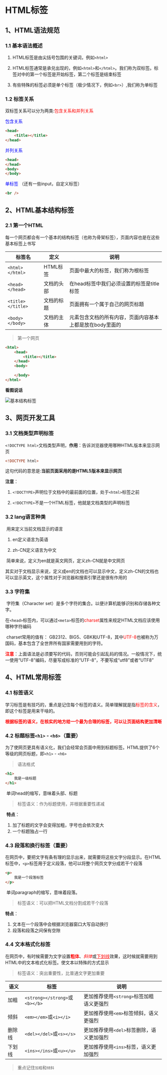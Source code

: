 # HTML标签

## 1、HTML语法规范

### 1.1 基本语法概述

1. HTML标签是由尖括号包围的关键词，例如`<html>`

2. HTML标签通常是承兑出现的，例如`<html>`和`</html>`。我们称为双标签。标签对中的第一个标签是开始标签，第二个标签是结束标签

3. 有些特殊的标签必须是单个标签（极少情况下，例如`<br>`）,我们称为单标签

### 1.2 标签关系

双标签关系可以分为两类:<span style="color:red">包含关系和并列关系</span>

<span style="color: blue">包含关系</span>

```html
<head>
    <title></title>
</head>
```

<span style="color: blue">并列关系</span>

``` html
<head>
</head>
<body>
</body>
```

<span style="color: blue">单标签</span> （还有一些input，自定义标签）

``` html
<br />
```

##  2、HTML基本结构标签

### 2.1 第一个HTML

​	每一个网页都会有一个基本的结构标签（也称为骨架标签），页面内容也是在这些基本标签上书写

| 标签名            | 定义       | 说明                                                     |
| ----------------- | ---------- | -------------------------------------------------------- |
| `<html></html>`   | HTML标签   | 页面中最大的标签，我们称为根标签                         |
| `<head></head>`   | 文档的头部 | 在head标签中我们必须设置的标签是title标签                |
| `<title></title>` | 文档的标题 | 页面拥有一个属于自己的网页标题                           |
| `<body></body>`   | 文档的主体 | 元素包含文档的所有内容，页面内容基本上都是放在body里面的 |

> 第一个网页
>

```html
<html>
    <head>
        <title></title>
    </head>
    <body>
        
    </body>
</html>
```

**看图说话**

![基本结构标签](https://ae01.alicdn.com/kf/H469cd97183c246b59607c7e74a12d327c.png)

## 3、网页开发工具

### 3.1 文档类型声明标签

​	`<!DOCTYPE html>`文档类型声明，**作用**：告诉浏览器使用哪种HTML版本来显示网页

```html
<!DOCTYPE html>
```

​	这句代码的意思是:**当前页面采用的是HTML5版本来显示网页**

**注意**：

1. `<!DOCTYPE>`声明位于文档中的最前面的位置，处于`<html>`标签之前

2. `<!DOCTYPE>`不是一个HTML标签，他就是文档类型的声明标签

### 3.2 lang语言种类

​	用来定义当前文档显示的语言

1. en定义语言为英语

2. zh-CN定义语言为中文

​	简单来说，定义为en就是英文网页，定义zh-CN就是中文网页

​	其实对于文档显示来说，定义成en的文档也可以显示中文，定义zh-CN的文档也可以显示英文，这个属性对于浏览器和搜索引擎还是很有作用的

### 3.3 字符集

​	字符集（Character set）是多个字符的集合。以便计算机能够识别和存储各种文字。

​	在`<head>`标签内，可以通过`<meta>`标签的<span style="color:red">charset</span>属性来规定HTML文档应该使用哪种字符编码

<meta charset="UTF-8">

​	charset常用的值有： GB2312、BIG5、GBK和UTF-8，其中<span style="color:red">UTF-8</span>也被称为万国码，基本包含了全世界所有国家需要用到的字符。

​	**<span style="color:red">注意</span>**：上面语法是必须要写的代码，否则可能会引起乱码的情况。一般情况下，统一使用“UTF-8”编码，尽量写成标准的“UTF-8”，不要写成“utf8”或者“UTF8”

## 4、HTML常用标签

 ### 4.1 标签语义

​	学习标签是有技巧的，重点是记住每个标签的语义。简单理解就是指<span style="color:red">标签的含义</span>，即这个标签是用来干啥的。

​	**<span style="color:red">根据标签的语义，在核实的地方给一个最为合理的标签，可以让页面结构更加清晰</span>**

### 4.2 标题标签`<h1>` - `<h6>`（重要）

​	为了使网页更具有语义化，我们会经常会页面中用到标题标签。HTML提供了6个等级的网页标题，即`<h1>` - `<h6>`

> 语法格式

```html
<h1>
    我是一级标题
</h1>
```

​	单词head的缩写，意味着头部、标题

> 标签语义：作为标题使用，并根据重要性递减

​	**特点**：

1. 加了标题的文字会变得加粗，字号也会依次变大
2. 一个标题独占一行

### 4.3 段落和换行标签（重要）

​	在网页中，要把文字有条有理的显示出来，就需要将这些文字分段显示。在HTML标签中，`<p>`标签用于定义段落，他可以将整个网页文字分成若干个段落

```html
<p>
    我是一个段落标签
</p>
```

​	单词paragraph的缩写，意味着段落。

> 标签语义：可以把HTML文档分割成若干个段落

**特点**：

1. 文本在一个段落中会根据浏览器窗口大写自动换行
2. 段落和段落之间保有空隙

### 4.4 文本格式化标签

​	在网页中，有时候需要为文字设置<b style="color: red;">粗体</b>、<i style="color: red;">斜体</i>或<ins style="color: red;">下划线</ins>效果，这时候就需要用到HTML中的文本格式化标签。使文本以特殊的方式显示

> 标签语义：突出重要性，比普通文字更加重要

| 语义   | 标签                           | 说明                                      |
| ------ | ------------------------------ | ----------------------------------------- |
| 加粗   | `<strong></strong>`或`<b></b>` | 更加推荐使用`<strong>`标签加粗 语义更强烈 |
| 倾斜   | `<em></em>`或`<i></i>`         | 更加推荐使用`<em>`标签倾斜，语义更强烈    |
| 删除线 | `<del></del>`或`<s></s>`       | 更加推荐使用`<del>`标签删除，语义更加强烈 |
| 下划线 | `<ins></ins>`或`<u></u>`       | 更加推荐使用`<ins>`标签，语义更加强烈     |

> 重点记住`加粗`和`倾斜`
